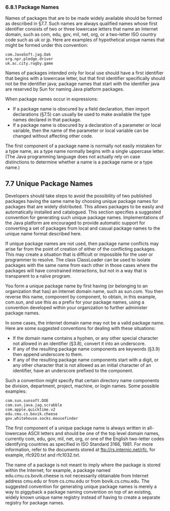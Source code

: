 ### 6.8.1 Package Names

Names of packages that are to be made widely available should be formed as described in §7.7. Such names are always qualified names whose first identifier consists of two or three lowercase letters that name an Internet domain, such as com, edu, gov, mil, net, org, or a two-letter ISO country code such as uk or jp. Here are examples of hypothetical unique names that might be formed under this convention:

```
com.JavaSoft.jag.Oak
org.npr.pledge.driver
uk.ac.city.rugby.game
```

Names of packages intended only for local use should have a first identifier that begins with a lowercase letter, but that first identifier specifically should not be the identifier java; package names that start with the identifier java are reserved by Sun for naming Java platform packages.

When package names occur in expressions:

* If a package name is obscured by a field declaration, then import declarations (§7.5) can usually be used to make available the type names declared in that package.
* If a package name is obscured by a declaration of a parameter or local variable, then the name of the parameter or local variable can be changed without affecting other code.

The first component of a package name is normally not easily mistaken for a type name, as a type name normally begins with a single uppercase letter. (The Java programming language does not actually rely on case distinctions to determine whether a name is a package name or a type name.)



## 7.7 Unique Package Names

Developers should take steps to avoid the possibility of two published packages having the same name by choosing unique package names for packages that are widely distributed. This allows packages to be easily and automatically installed and catalogued. This section specifies a suggested convention for generating such unique package names. Implementations of the Java platform are encouraged to provide automatic support for converting a set of packages from local and casual package names to the unique name format described here.

If unique package names are not used, then package name conflicts may arise far from the point of creation of either of the conflicting packages. This may create a situation that is difficult or impossible for the user or programmer to resolve. The class ClassLoader can be used to isolate packages with the same name from each other in those cases where the packages will have constrained interactions, but not in a way that is transparent to a naïve program.

You form a unique package name by first having (or belonging to an organization that has) an Internet domain name, such as sun.com. You then reverse this name, component by component, to obtain, in this example, com.sun, and use this as a prefix for your package names, using a convention developed within your organization to further administer package names.

In some cases, the internet domain name may not be a valid package name. Here are some suggested conventions for dealing with these situations:

* If the domain name contains a hyphen, or any other special character not allowed in an identifier (§3.8), convert it into an underscore.
* If any of the resulting package name components are keywords (§3.9) then append underscore to them.
* If any of the resulting package name components start with a digit, or any other character that is not allowed as an initial character of an identifier, have an underscore prefixed to the component.

Such a convention might specify that certain directory name components be division, department, project, machine, or login names. Some possible examples:

```
com.sun.sunsoft.DOE
com.sun.java.jag.scrabble
com.apple.quicktime.v2
edu.cmu.cs.bovik.cheese
gov.whitehouse.socks.mousefinder
```

The first component of a unique package name is always written in all-lowercase ASCII letters and should be one of the top level domain names, currently com, edu, gov, mil, net, org, or one of the English two-letter codes identifying countries as specified in ISO Standard 3166, 1981. For more information, refer to the documents stored at ftp://rs.internic.net/rfc, for example, rfc920.txt and rfc1032.txt.

The name of a package is not meant to imply where the package is stored within the Internet; for example, a package named edu.cmu.cs.bovik.cheese is not necessarily obtainable from Internet address cmu.edu or from cs.cmu.edu or from bovik.cs.cmu.edu. The suggested convention for generating unique package names is merely a way to piggyback a package naming convention on top of an existing, widely known unique name registry instead of having to create a separate registry for package names.
